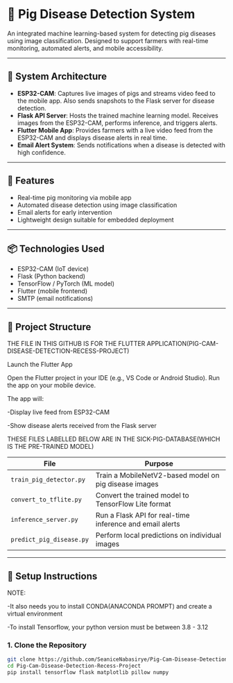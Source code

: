 # 🐷 Pig Disease Detection System

An integrated machine learning-based system for detecting pig diseases using image classification. Designed to support farmers with real-time monitoring, automated alerts, and mobile accessibility.

---

## 🧠 System Architecture

- **ESP32-CAM**: Captures live images of pigs and streams video feed to the mobile app. Also sends snapshots to the Flask server for disease detection.
- **Flask API Server**: Hosts the trained machine learning model. Receives images from the ESP32-CAM, performs inference, and triggers alerts.
- **Flutter Mobile App**: Provides farmers with a live video feed from the ESP32-CAM and displays disease alerts in real time.
- **Email Alert System**: Sends notifications when a disease is detected with high confidence.

---

## 🚀 Features

- Real-time pig monitoring via mobile app
- Automated disease detection using image classification
- Email alerts for early intervention
- Lightweight design suitable for embedded deployment

---

## 📦 Technologies Used

- ESP32-CAM (IoT device)
- Flask (Python backend)
- TensorFlow / PyTorch (ML model)
- Flutter (mobile frontend)
- SMTP (email notifications)

---

## 📁 Project Structure

THE FILE IN THIS GITHUB IS FOR THE FLUTTER APPLICATION(PIG-CAM-DISEASE-DETECTION-RECESS-PROJECT)

Launch the Flutter App

Open the Flutter project in your IDE (e.g., VS Code or Android Studio).
Run the app on your mobile device.

The app will:

   -Display live feed from ESP32-CAM
   
   -Show disease alerts received from the Flask server

THESE FILES LABELLED BELOW ARE IN THE SICK-PIG-DATABASE(WHICH IS THE PRE-TRAINED MODEL)

| File | Purpose |
|------|---------|
| `train_pig_detector.py` | Train a MobileNetV2-based model on pig disease images |
| `convert_to_tflite.py` | Convert the trained model to TensorFlow Lite format |
| `inference_server.py` | Run a Flask API for real-time inference and email alerts |
| `predict_pig_disease.py` | Perform local predictions on individual images |

---

## 🚀 Setup Instructions

NOTE:

-It also needs you to install CONDA(ANACONDA PROMPT) and create a virtual environment

-To install Tensorflow, your python version must be between 3.8 - 3.12


### 1. Clone the Repository
```bash (TERMINAL)
git clone https://github.com/SeaniceNabasirye/Pig-Cam-Disease-Detection-Recess-Project
cd Pig-Cam-Disease-Detection-Recess-Project
pip install tensorflow flask matplotlib pillow numpy
